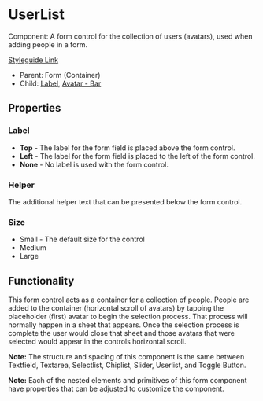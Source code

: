 # UserList

Component: A form control for the collection of users (avatars), used when adding people in a form.

[Styleguide Link](https://zpl.io/29dz8PY)

* Parent: Form (Container)
* Child: [Label](../../overview/label.md), [Avatar - Bar](../../overview/avatar/avatar-bar.md)

## Properties

### Label

* **Top** - The label for the form field is placed above the form control.
* **Left** - The label for the form field is placed to the left of the form control.
* **None** - No label is used with the form control.

### Helper

The additional helper text that can be presented below the form control.

### Size

* Small - The default size for the control
* Medium
* Large

## Functionality

This form control acts as a container for a collection of people. People are added to the container (horizontal scroll of avatars) by tapping the placeholder (first) avatar to begin the selection process. That process will normally happen in a sheet that appears. Once the selection process is complete the user would close that sheet and those avatars that were selected would appear in the controls horizontal scroll.

**Note:** The structure and spacing of this component is the same between Textfield, Textarea, Selectlist, Chiplist, Slider, Userlist, and Toggle Button.

**Note:** Each of the nested elements and primitives of this form component have properties that can be adjusted to customize the component.
